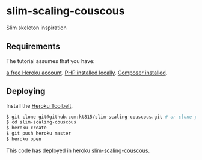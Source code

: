 # slim-scaling-couscous

Slim skeleton inspiration


## Requirements

The tutorial assumes that you have:

[a free Heroku account](https://signup.heroku.com/signup/dc).
[PHP installed locally](http://php.net/).
[Composer installed](https://getcomposer.org/doc/00-intro.md).


## Deploying

Install the [Heroku Toolbelt](https://toolbelt.heroku.com/).

```sh
$ git clone git@github.com:kt815/slim-scaling-couscous.git # or clone your own fork
$ cd slim-scaling-couscous
$ heroku create
$ git push heroku master
$ heroku open
```

This code has deployed in heroku [slim-scaling-couscous](https://agile-sierra-78177.herokuapp.com).